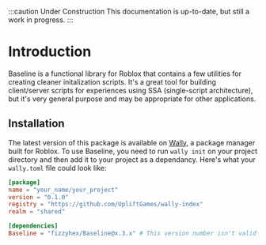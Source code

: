 :::caution Under Construction
This documentation is up-to-date, but still a work in progress.
:::

# Introduction

Baseline is a functional library for Roblox that contains a few utilities for creating cleaner initalization scripts. It's a great tool for building client/server scripts for experiences using SSA (single-script architecture), but it's very general purpose and may be appropriate for other applications.

## Installation

The latest version of this package is available on [Wally](https://wally.run/package/fizzyhex/baseline), a package manager built for Roblox. To use Baseline, you need to run `wally init` on your project directory and then add it to your project as a dependancy. Here's what your `wally.toml` file could look like:

```toml title="wally.toml"
[package]
name = "your_name/your_project"
version = "0.1.0"
registry = "https://github.com/UpliftGames/wally-index"
realm = "shared"

[dependencies]
Baseline = "fizzyhex/Baseline@x.3.x" # This version number isn't valid! Go copy the latest version from Wally.
```